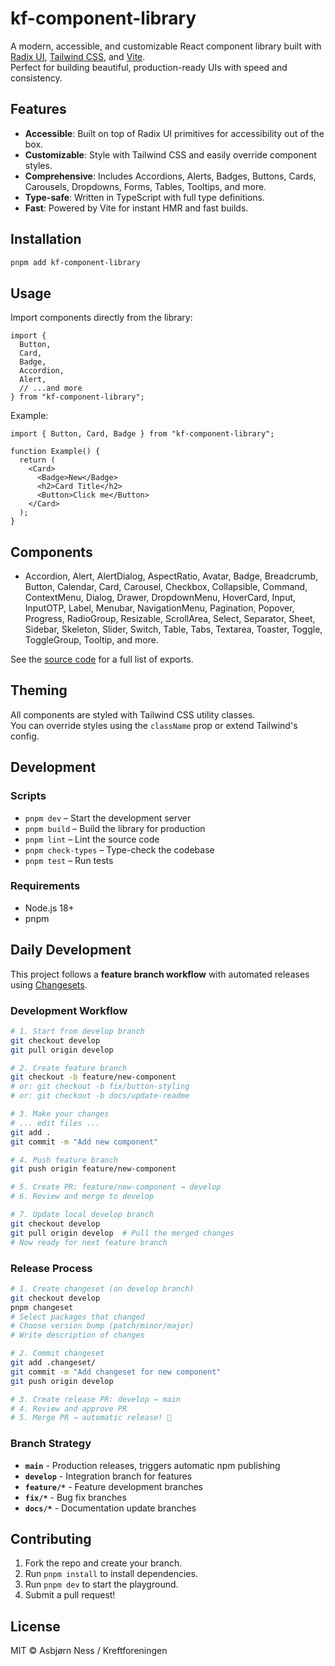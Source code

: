 # kf-component-library

A modern, accessible, and customizable React component library built with [Radix UI](https://www.radix-ui.com/), [Tailwind CSS](https://tailwindcss.com/), and [Vite](https://vitejs.dev/).  
Perfect for building beautiful, production-ready UIs with speed and consistency.

## Features

- **Accessible**: Built on top of Radix UI primitives for accessibility out of the box.
- **Customizable**: Style with Tailwind CSS and easily override component styles.
- **Comprehensive**: Includes Accordions, Alerts, Badges, Buttons, Cards, Carousels, Dropdowns, Forms, Tables, Tooltips, and more.
- **Type-safe**: Written in TypeScript with full type definitions.
- **Fast**: Powered by Vite for instant HMR and fast builds.

## Installation

```bash
pnpm add kf-component-library
```

## Usage

Import components directly from the library:

```tsx
import {
  Button,
  Card,
  Badge,
  Accordion,
  Alert,
  // ...and more
} from "kf-component-library";
```

Example:

```tsx
import { Button, Card, Badge } from "kf-component-library";

function Example() {
  return (
    <Card>
      <Badge>New</Badge>
      <h2>Card Title</h2>
      <Button>Click me</Button>
    </Card>
  );
}
```

## Components

- Accordion, Alert, AlertDialog, AspectRatio, Avatar, Badge, Breadcrumb, Button, Calendar, Card, Carousel, Checkbox, Collapsible, Command, ContextMenu, Dialog, Drawer, DropdownMenu, HoverCard, Input, InputOTP, Label, Menubar, NavigationMenu, Pagination, Popover, Progress, RadioGroup, Resizable, ScrollArea, Select, Separator, Sheet, Sidebar, Skeleton, Slider, Switch, Table, Tabs, Textarea, Toaster, Toggle, ToggleGroup, Tooltip, and more.

See the [source code](./src/lib/main.ts) for a full list of exports.

## Theming

All components are styled with Tailwind CSS utility classes.  
You can override styles using the `className` prop or extend Tailwind's config.

## Development

### Scripts

- `pnpm dev` – Start the development server
- `pnpm build` – Build the library for production
- `pnpm lint` – Lint the source code
- `pnpm check-types` – Type-check the codebase
- `pnpm test` – Run tests

### Requirements

- Node.js 18+
- pnpm

## Daily Development

This project follows a **feature branch workflow** with automated releases using [Changesets](https://github.com/changesets/changesets).

### Development Workflow

```bash
# 1. Start from develop branch
git checkout develop
git pull origin develop

# 2. Create feature branch
git checkout -b feature/new-component
# or: git checkout -b fix/button-styling
# or: git checkout -b docs/update-readme

# 3. Make your changes
# ... edit files ...
git add .
git commit -m "Add new component"

# 4. Push feature branch
git push origin feature/new-component

# 5. Create PR: feature/new-component → develop
# 6. Review and merge to develop

# 7. Update local develop branch
git checkout develop
git pull origin develop  # Pull the merged changes
# Now ready for next feature branch
```

### Release Process

```bash
# 1. Create changeset (on develop branch)
git checkout develop
pnpm changeset
# Select packages that changed
# Choose version bump (patch/minor/major)
# Write description of changes

# 2. Commit changeset
git add .changeset/
git commit -m "Add changeset for new component"
git push origin develop

# 3. Create release PR: develop → main
# 4. Review and approve PR
# 5. Merge PR → automatic release! 🚀
```

### Branch Strategy

- **`main`** - Production releases, triggers automatic npm publishing
- **`develop`** - Integration branch for features
- **`feature/*`** - Feature development branches
- **`fix/*`** - Bug fix branches
- **`docs/*`** - Documentation update branches

## Contributing

1. Fork the repo and create your branch.
2. Run `pnpm install` to install dependencies.
3. Run `pnpm dev` to start the playground.
4. Submit a pull request!

## License

MIT © Asbjørn Ness / Kreftforeningen
